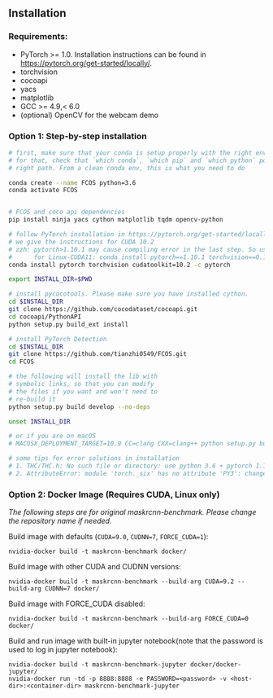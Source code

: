## Installation

### Requirements:
- PyTorch >= 1.0. Installation instructions can be found in https://pytorch.org/get-started/locally/.
- torchvision
- cocoapi
- yacs
- matplotlib
- GCC >= 4.9,< 6.0
- (optional) OpenCV for the webcam demo

### Option 1: Step-by-step installation

```bash
# first, make sure that your conda is setup properly with the right environment
# for that, check that `which conda`, `which pip` and `which python` points to the
# right path. From a clean conda env, this is what you need to do

conda create --name FCOS python=3.6
conda activate FCOS


# FCOS and coco api dependencies
pip install ninja yacs cython matplotlib tqdm opencv-python

# follow PyTorch installation in https://pytorch.org/get-started/locally/
# we give the instructions for CUDA 10.2
# zzh: pytorch>1.10.1 may cause compiling error in the last step. So use pytorch=1.10.1
#      for Linux-CUDA11: conda install pytorch==1.10.1 torchvision==0.11.2 torchaudio==0.10.1 cudatoolkit=11.3 -c pytorch -c conda-forge
conda install pytorch torchvision cudatoolkit=10.2 -c pytorch

export INSTALL_DIR=$PWD

# install pycocotools. Please make sure you have installed cython.
cd $INSTALL_DIR
git clone https://github.com/cocodataset/cocoapi.git
cd cocoapi/PythonAPI
python setup.py build_ext install

# install PyTorch Detection
cd $INSTALL_DIR
git clone https://github.com/tianzhi0549/FCOS.git
cd FCOS

# the following will install the lib with
# symbolic links, so that you can modify
# the files if you want and won't need to
# re-build it
python setup.py build develop --no-deps

unset INSTALL_DIR

# or if you are on macOS
# MACOSX_DEPLOYMENT_TARGET=10.9 CC=clang CXX=clang++ python setup.py build develop

# some tips for error solutions in installation
# 1. THC/THC.h: No such file or directory: use python 3.6 + pytorch 1.10.1
# 2. AttributeError: module 'torch._six' has no attribute 'PY3': change PY3 to PY37 in python/FCOS/FCOS/fcos_core/utils/imports.py

```

### Option 2: Docker Image (Requires CUDA, Linux only)
*The following steps are for original maskrcnn-benchmark. Please change the repository name if needed.* 

Build image with defaults (`CUDA=9.0`, `CUDNN=7`, `FORCE_CUDA=1`):

    nvidia-docker build -t maskrcnn-benchmark docker/
    
Build image with other CUDA and CUDNN versions:

    nvidia-docker build -t maskrcnn-benchmark --build-arg CUDA=9.2 --build-arg CUDNN=7 docker/
    
Build image with FORCE_CUDA disabled:

    nvidia-docker build -t maskrcnn-benchmark --build-arg FORCE_CUDA=0 docker/
    
Build and run image with built-in jupyter notebook(note that the password is used to log in jupyter notebook):

    nvidia-docker build -t maskrcnn-benchmark-jupyter docker/docker-jupyter/
    nvidia-docker run -td -p 8888:8888 -e PASSWORD=<password> -v <host-dir>:<container-dir> maskrcnn-benchmark-jupyter
